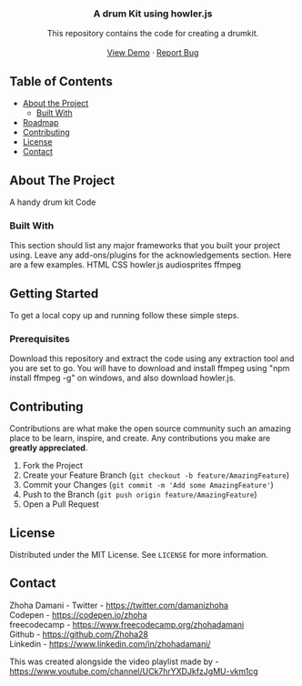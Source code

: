   <h3 align="center">A drum Kit using howler.js</h3>

  <p align="center">
    This repository contains the code for creating a drumkit. 
    <br />
    <br />
    <a href="https://zhoha28.github.io/100daysofcode/day3/index.html">View Demo</a>
    ·
    <a href="https://github.com/Zhoha28/100daysofcode/issues">Report Bug</a>
  
  </p>
</p>



<!-- TABLE OF CONTENTS -->
## Table of Contents

* [About the Project](#about-the-project)
  * [Built With](#built-with)
* [Roadmap](#roadmap)
* [Contributing](#contributing)
* [License](#license)
* [Contact](#contact)



<!-- ABOUT THE PROJECT -->
## About The Project

A handy drum kit Code

### Built With
This section should list any major frameworks that you built your project using. Leave any add-ons/plugins for the acknowledgements section. Here are a few examples.
HTML
CSS
howler.js
audiosprites
ffmpeg


<!-- GETTING STARTED -->
## Getting Started

To get a local copy up and running follow these simple steps.

### Prerequisites

Download this repository and extract the code using any extraction tool and you are set to go.
You will have to download and install ffmpeg using "npm install ffmpeg -g" on windows, and also download howler.js.


<!-- CONTRIBUTING -->
## Contributing

Contributions are what make the open source community such an amazing place to be learn, inspire, and create. Any contributions you make are **greatly appreciated**.

1. Fork the Project
2. Create your Feature Branch (`git checkout -b feature/AmazingFeature`)
3. Commit your Changes (`git commit -m 'Add some AmazingFeature'`)
4. Push to the Branch (`git push origin feature/AmazingFeature`)
5. Open a Pull Request

<!-- LICENSE -->
## License

Distributed under the MIT License. See `LICENSE` for more information.



<!-- CONTACT -->
## Contact

Zhoha Damani - 
Twitter - https://twitter.com/damanizhoha
<br>
Codepen - https://codepen.io/zhoha
<br>
freecodecamp - https://www.freecodecamp.org/zhohadamani
<br>
Github - https://github.com/Zhoha28
<br>
Linkedin - https://www.linkedin.com/in/zhohadamani/


This was created alongside the video playlist made by - https://www.youtube.com/channel/UCk7hrYXDJkfzJgMU-vkm1cg
